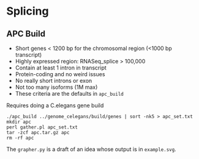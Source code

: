 Splicing
========

## APC Build ##

+ Short genes < 1200 bp for the chromosomal region (<1000 bp transcript)
+ Highly expressed region: RNASeq_splice > 100,000
+ Contain at least 1 intron in transcript
+ Protein-coding and no weird issues
+ No really short introns or exon
+ Not too many isoforms (1M max)
+ These criteria are the defaults in `apc_build`

Requires doing a C.elegans gene build

	./apc_build ../genome_celegans/build/genes | sort -nk5 > apc_set.txt
	mkdir apc
	perl gather.pl apc_set.txt
	tar -zcf apc.tar.gz apc
	rm -rf apc

The `grapher.py` is a draft of an idea whose output is in `example.svg`.
